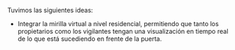 Tuvimos las siguientes ideas:

- Integrar la mirilla virtual a nivel residencial, permitiendo que tanto los propietarios como los vigilantes tengan una visualización
en tiempo real de lo que está sucediendo en frente de la puerta.
